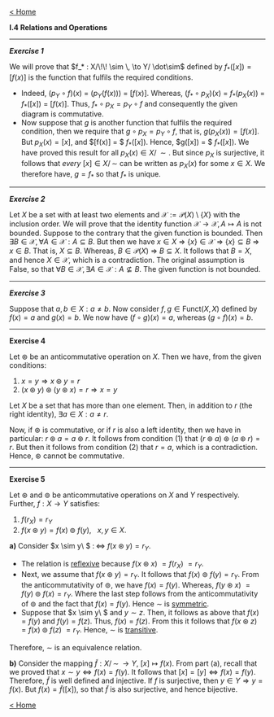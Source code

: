 [< Home](/index.html)



**I.4   Relations and Operations**



---

***Exercise 1***

We will prove that $f_* : X/\!\! \sim \, \to Y/ \dot\sim$ defined by $f_*([x]) = [f(x)]$ is the function that fulfils the required conditions. 

* Indeed, $(p_Y \circ f)(x)$ $=$ $(p_Y(f(x)))$ $=$ $[f(x)].$ Whereas, $(f_* \circ p_X)(x)$ $=$ $f_* (p_X(x))$ $=$ $f_*([x])$ $=$ $[f(x)].$ Thus, $f_* \circ p_X = p_Y \circ f$ and consequently the given diagram is commutative. 
* Now suppose that $g$ is another function that fulfils the required condition, then we require that $g \circ p_X = p_Y \circ f,$ that is, $g(p_X(x)) = [f(x)].$ But $p_X(x) = [x],$ and $[f(x)] = $ $f_*([x]).$ Hence, $g([x]) = $ $f_*([x]).$ We have proved this result for all $p_X(x) \in X/\!\! \sim.$ But since $p_X$ is surjective, it follows that *every* $[x] \in X/\!\! \sim$ can be written as $p_X(x)$ for some $x \in X.$ We therefore have, $g = f_*$ so that $f_*$ is unique. 



---

***Exercise 2***

Let $X$ be a set with at least two elements and $\mathcal{X} := \mathcal{P}(X)\setminus \{X \}$ with the inclusion order. We will prove that the identity function $\mathcal{X} \to \mathcal{X}, A \mapsto A$ is not bounded. 
Suppose to the contrary that the given function is bounded. Then $\exists B \in \mathcal{X},\forall A \in \mathcal{X} : A \subseteq B.$ But then we have $x \in X$ $\Rightarrow$ $\{x\} \in \mathcal{X}$ $\Rightarrow$ $\{x\} \subseteq B$ $\Rightarrow$ $x \in B.$ That is, $X \subseteq B.$ Whereas, $B \in \mathcal{P}(X)$ $\Rightarrow$ $B \subseteq X.$ It follows that $B = X,$ and hence $X \in \mathcal{X},$ which is a contradiction. The original assumption is False, so that $\forall B \in \mathcal{X},\exists A \in \mathcal{X} : A \not\subseteq B.$ The given function is not bounded.



---

***Exercise 3***

Suppose that $a, b \in X : a \ne b.$ Now consider $f, g \in \text{Funct}(X,X)$ defined by $f(x) = a$ and $g(x) = b.$ We now have $(f \circ g)(x) = a,$ whereas $(g \circ f)(x) = b.$   



---

**Exercise 4**

Let $\circledast$ be an anticommutative operation on $X.$ Then we have, from the given conditions:

1. $x = y \Rightarrow x \circledast y = r$
2. $(x \circledast y) \circledast (y \circledast x) = r \Rightarrow x = y$

Let $X$ be a set that has more than one element. Then, in addition to $r$ (the right identity), $\exists a \in X: a \ne r.$ 

Now, if $\circledast$ is commutative, or if $r$ is also a left identity, then we have in particular: $r \circledast a = a \circledast r.$ It follows from condition (1) that $(r \circledast a) \circledast (a \circledast r) = r.$ But then it follows from condition (2) that $r = a,$ which is a contradiction. Hence, $\circledast$ cannot be commutative.



---

**Exercise 5**

Let $\circledast$ and $\circledcirc$ be anticommutative operations on $X$ and $Y$ respectively. Further, $f : X \to Y$ satisfies:

1. $f(r_X) = r_Y$
2. $f(x \circledast y) = f(x) \circledcirc f(y),$ $\ \ x,y \in X.$

**a)**    Consider $x \sim y\ $ $:\!\!\iff$ $f(x \circledast y) = r_Y.$ 

* The relation is <u>reflexive</u> because $f(x \circledast x)$ $= f(r_X)$ $= r_Y.$ 
* Next, we assume that $f(x \circledast y) = r_Y.$ It follows that $f(x) \circledcirc f(y) = r_Y.$ From the anticommutativity of $\circledcirc,$ we have $f(x) = f(y).$ Whereas, $f(y \circledast x)$ $= f(y) \circledcirc f(x) = r_Y.$ Where the last step follows from the anticommutativity of $\circledcirc$ and the fact that $f(x) = f(y).$ Hence $\sim$ is <u>symmetric</u>.
* Suppose that $x \sim y\ $ and $y \sim z.$ Then, it follows as above that $f(x) = f(y)$ and $f(y) = f(z).$ Thus, $f(x) = f(z).$ From this it follows that $f(x \circledast z)$ $= f(x) \circledcirc f(z)$ $= r_Y.$ Hence, $\sim$ is <u>transitive</u>.

Therefore, $\sim$ is an equivalence relation.

**b)**    Consider the mapping $\tilde{f} : X/\!\! \sim \, \to Y,$ $[x] \mapsto f(x).$ From part (a), recall that we proved that $x \sim y \Leftrightarrow f(x) = f(y).$ It follows that $[x] = [y] \Leftrightarrow f(x) = f(y).$ Therefore, $\tilde{f}$ is well defined and injective. If $f$ is surjective, then $y \in Y \Rightarrow y = f(x).$ But $f(x) = \tilde{f}([x]),$ so that $\tilde{f}$ is also surjective, and hence bijective.   





[< Home](/index.html)

